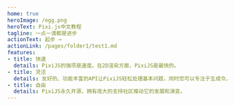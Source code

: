 ```yaml
---
home: true
heroImage: /egg.png
heroText: Pixi.js中文教程
tagline: 一点一滴都是进步
actionText: 起步 →
actionLink: /pages/folder1/test1.md
features:
- title: 快速
  details: PixiJS的强项是速度。在2D渲染方面，PixiJS是最快的。
- title: 灵活
  details: 友好的、功能丰富的API让PixiJS轻松处理基本问题，同时您可以专注于生成令人难以置信的多平台体验。
- title: 自由
  details: PixiJS永久开源，拥有庞大的支持社区推动它的发展和演变。
---
```


<!-- <ClientOnly>
  <BottomData/>
</ClientOnly> -->